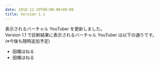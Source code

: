 ```yaml
---
date: 2018-12-29T00:00:00+09:00
title: Version 1.1
---
```


表示されるバーチャル YouTuber を更新しました。  
Version 1.1 で診断結果に表示されるバーチャル YouTuber は以下の通りです。(※今後も随時追加予定)

- 因幡はねる
- 因幡はねる
